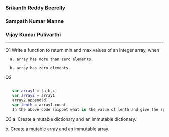 ### Srikanth Reddy Beerelly
### Sampath Kumar Manne
### Vijay Kumar Pulivarthi
---------

Q1 Write a function to return min and max values of an integer array, when

      a. array has more than zero elements.
   
      b. array has zero elements.
   
Q2
```swift

   var array1 = [a,b,c]
   var array2 = array1
   array2.append(d)
   var lenth = array1.count
   In the above code snippet what is the value of lenth and give the specific reason?
```

Q3 
a. Create a mutable dictionary and an immutable dictionary.

b. Create a mutable array and an immutable array.




